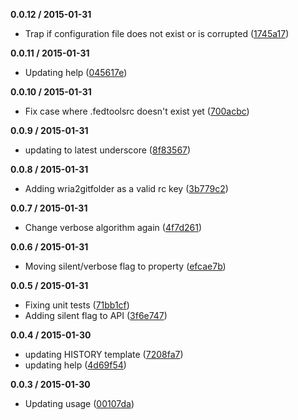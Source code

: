 
__0.0.12 / 2015-01-31__

- Trap if configuration file does not exist or is corrupted ([1745a17](https://github.com/aversini/fedtools-config/commit/1745a1710fb6bca9d29cc6421896eeaa2dce5a42))

__0.0.11 / 2015-01-31__

- Updating help ([045617e](https://github.com/aversini/fedtools-config/commit/045617e78727070adc8ee375d02a129a21a6fa5b))

__0.0.10 / 2015-01-31__

- Fix case where .fedtoolsrc doesn't exist yet ([700acbc](https://github.com/aversini/fedtools-config/commit/700acbcaf31ac012220f6365115d11358bf32d53))

__0.0.9 / 2015-01-31__

- updating to latest underscore ([8f83567](https://github.com/aversini/fedtools-config/commit/8f83567a0cd9b0698c3be575166ad701b361470b))

__0.0.8 / 2015-01-31__

- Adding wria2gitfolder as a valid rc key ([3b779c2](https://github.com/aversini/fedtools-config/commit/3b779c2fce894419fe9f9dccce2bf6bdc24297b7))

__0.0.7 / 2015-01-31__

- Change verbose algorithm again ([4f7d261](https://github.com/aversini/fedtools-config/commit/4f7d261263768ad6f96925d1bb7f4e74b09ab774))

__0.0.6 / 2015-01-31__

- Moving silent/verbose flag to property ([efcae7b](https://github.com/aversini/fedtools-config/commit/efcae7b2d75dd5da5de3dfcffbb3d28ecabf1130))

__0.0.5 / 2015-01-31__

- Fixing unit tests ([71bb1cf](https://github.com/aversini/fedtools-config/commit/71bb1cff744c64a9d7734d8ce8ff2b96b281f043))
- Adding silent flag to API ([3f6e747](https://github.com/aversini/fedtools-config/commit/3f6e747fd24dd12d4105fab71a5111c11e8804c6))

__0.0.4 / 2015-01-30__

- updating HISTORY template ([7208fa7](https://github.com/aversini/fedtools-config/commit/7208fa76b15b12155064d3d63c3bbfc05c4e7f97))
- updating help ([4d69f54](https://github.com/aversini/fedtools-config/commit/4d69f549a760658bdca050a644db758264cf2865))

__0.0.3 / 2015-01-30__

- Updating usage ([00107da](https://github.com/aversini/fedtools-config/commit/00107dab821152fd90c2d5c60c7fc2a7d7dc5320))
